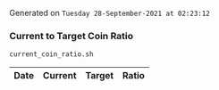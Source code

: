 Generated on `Tuesday 28-September-2021 at 02:23:12`

### Current to Target Coin Ratio
`current_coin_ratio.sh`

Date|Current|Target|Ratio
---|---|---|---

